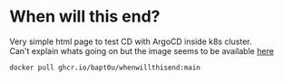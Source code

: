 # When will this end? 

Very simple html page to test CD with ArgoCD inside k8s cluster.   
Can't explain whats going on but the image seems to be available [here](ghcr.io/bapt0u/whenwillthisend:main)
```docker
docker pull ghcr.io/bapt0u/whenwillthisend:main
```

